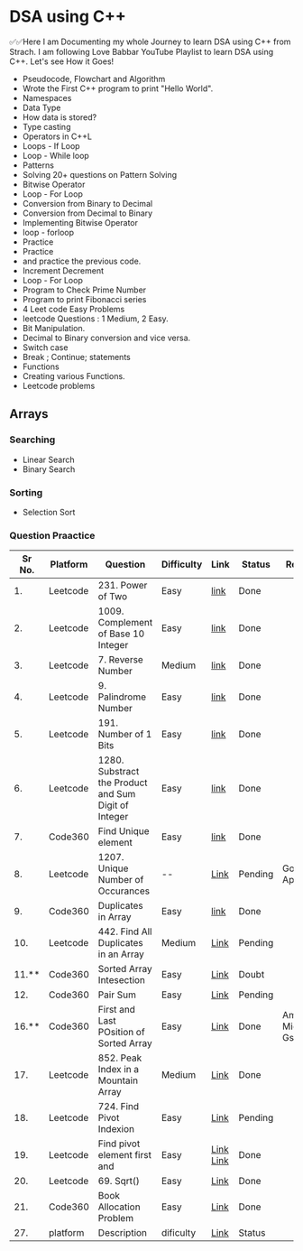 <h1> DSA using C++</h1>
✅✅Here I am Documenting my whole Journey to learn DSA using C++ from Strach. I am following Love Babbar YouTube Playlist to learn DSA using C++.
Let's see How it Goes!

<!-- 1️⃣ Day 1 : 14/12/2023 ✅
Today I learned about
1. Pseudocode, Flowchart and Algorithm
2. Wrote the First C++ program to print "Hello World".
3. Namespaces

2️⃣ Day 2 : 15/12/2023 ✅
Today I Learnt
1. Data Type
2. How data is stored?
3. Type casting
4. Operators in C++
5. Loops - If Loop

3️⃣ Day 3 : 16/12/2023 ✅
1. Loop - While loop
3. Patterns

4️⃣ Day 4 : 17/12/2023 ✅
1. Solving 20+ questions on Pattern Solving

5️⃣ Day 5 : 18/12/2023 ✅
1. Bitwise Operator
2. Loop - For Loop

6️⃣ Day 6 : 19/12/2023 ✅
1. Conversion from Binary to Decimal
2. Conversion from Decimal to Binary
3. Implementing Bitwise Operator

7️⃣ Day 7 : 20/12/2024 ✅
1. loop - forloop

8️⃣ Day 8 : 21/12/2023 ✅
1. Practice
2. Practice
3. and practice the previous code.
 
9️⃣ Day 9 : 22/12/2023 ✅
1. Increment Decrement
2. Loop - For Loop
3. Program to Check Prime Number
4. Program to print Fibonacci series

1️⃣0️⃣ Day 10 : 23/12/2023 ✅
1. 4 Leet code Easy Problems

1️⃣1️⃣ Day 11 : 24/12/2023 ✅
1. leetcode Questions : 1 Medium, 2 Easy.
2. Bit Manipulation.
3. Decimal to Binary conversion and vice versa.

1️⃣2️⃣ Day 12 : 25/12/2023 ✅
1. Switch case
2. Break ; Continue;
3. Functions
4. Creating various Functions.
   
1️⃣3️⃣ Day 13 : 26/12/2023 ✅
1. Leetcode problems 

31/12 Array
31/12 Linear Search 
02/01 Binary search
02/01 Reverse array
04/01 Swap alternate
05/01 Selection sort
Lec 10 : Swap Alternate-->



- Pseudocode, Flowchart and Algorithm
- Wrote the First C++ program to print "Hello World".
- Namespaces
- Data Type
- How data is stored?
- Type casting
- Operators in C++L
- Loops - If Loop
- Loop - While loop
- Patterns
- Solving 20+ questions on Pattern Solving
- Bitwise Operator
- Loop - For Loop
- Conversion from Binary to Decimal
- Conversion from Decimal to Binary
- Implementing Bitwise Operator
- loop - forloop
- Practice
- Practice
- and practice the previous code.
- Increment Decrement
- Loop - For Loop
- Program to Check Prime Number
- Program to print Fibonacci series
- 4 Leet code Easy Problems
- leetcode Questions : 1 Medium, 2 Easy.
- Bit Manipulation.
- Decimal to Binary conversion and vice versa.
- Switch case
- Break ; Continue; statements
- Functions
- Creating various Functions.
- Leetcode problems
## Arrays
### Searching
- Linear Search
- Binary Search
### Sorting
- Selection Sort


### Question Praactice
|Sr No.| Platform  | Question | Difficulty | Link | Status | Remark|
|------- | ------------- | ----------| ----------| -------| ------| ----- |
|1. |Leetcode | 231. Power of Two  | Easy | [link](https://leetcode.com/problems/power-of-two/) |Done| |
|2. |Leetcode | 1009. Complement of Base 10 Integer  | Easy | [link](https://leetcode.com/problems/complement-of-base-10-integer/)|Done| |
|3. |Leetcode | 7. Reverse Number  | Medium |[link](https://leetcode.com/problems/reverse-integer/) |Done| |
|4. |Leetcode | 9. Palindrome Number  | Easy | [link](https://leetcode.com/problems/palindrome-number/) |Done| |
|5. |Leetcode | 191. Number of 1 Bits | Easy | [link](https://leetcode.com/problems/number-of-1-bits/) |Done| |
|6. |Leetcode | 1280. Substract the Product and Sum Digit of Integer  | Easy | [link](https://leetcode.com/problems/subtract-the-product-and-sum-of-digits-of-an-integer/) |Done| |
|7. |Code360 | Find Unique element | Easy | [link](https://bit.ly/3y01Zdu)| Done| |
|8. |Leetcode | 1207. Unique Number of Occurances | -- | [Link](https://leetcode.com/problems/unique-number-of-occurrences/) | Pending | Google Apple|
|9. |Code360 |Duplicates in Array|Easy|[link](https://bit.ly/3dm6bdZ) | Done | |
|10. |Leetcode| 442. Find All Duplicates in an Array |Medium |[Link](https://leetcode.com/problems/find-all-duplicates-in-an-array/description/) | Pending| |
|11.** |Code360 |Sorted Array Intesection | Easy |[Link](https://bit.ly/3Il0c7n)| Doubt | |
|12. |Code360 |Pair Sum|Easy|[Link](https://bit.ly/3EwlU6e )| Pending | |
|16.** |Code360 |First and Last POsition of Sorted Array |Easy|[Link](https://www.codingninjas.com/studio/problems/first-and-last-position-of-an-element-in-sorted-array_1082549)| Done |Amazon Microsoft Gs Ad |
|17. |Leetcode |852. Peak Index in a Mountain Array |Medium|[Link](https://leetcode.com/problems/peak-index-in-a-mountain-array/description/)| Done | |
|18. |Leetcode |724. Find Pivot Indexion |Easy|[Link](https://leetcode.com/problems/find-pivot-index/description/)| Pending  | |
|19. |Leetcode |Find pivot element first and |Easy|[Link](https://leetcode.com/problems/search-in-rotated-sorted-array/solutions/1459909/find-pivot-element-first-and-apply-binary-search-on-left-and-right-subarrays-0logn-approach/) [Link](https://www.codingninjas.com/studio/problems/search-in-rotated-sorted-array_1082554)| Done |  |
|20. |Leetcode |69. Sqrt() |Easy|[Link](https://leetcode.com/problems/sqrtx/description/)| Done | 
|21. |Code360 |Book Allocation Problem |Easy|[Link](https://www.naukri.com/code360/problems/allocate-books_1090540)| Done | 
|27. |platform |Description |dificulty|[Link]()| Status | 


<!-- Lecture 15
|22. |platform |EKO SPOJ |dificulty|[Link](https://www.spoj.com/problems/EKO/)| Pending | 
|23. |platform |PRATA SPOJ |dificulty|[Link](https://bit.ly/3ExHXt5)| Status | 
|24. |platform |Aggressive Cows |dificulty|[Link](https://bit.ly/3dkuQ2B)| Status | 
|25. |platform |Painter’s Partition Problem |dificulty|[Link](https://bit.ly/31v3Jiy)| Status | 
|26. |platform |Description |dificulty|[Link]()| Status |  -->



<!--
|13. |platform |Description |dificulty|[Link]()| Status | 
|13. |platform |Description |dificulty|[Link]()| Status | 
-->

<!-- 
Q13 Triplet sum [https://bit.ly/3GbgVs3] Fipkart Meta Cisco...
Q14 3sum https://bit.ly/3GbgVs3 

Q15 Sort 0 1
Q15a Sort 0 1 2 [https://bit.ly/3DfQW0s] Meta Microsoft......
 -->
